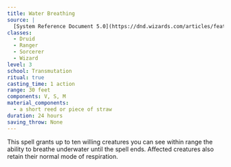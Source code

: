 ```yaml
---
title: Water Breathing
source: |
  [System Reference Document 5.0](https://dnd.wizards.com/articles/features/systems-reference-document-srd)
classes:
  - Druid
  - Ranger
  - Sorcerer
  - Wizard
level: 3
school: Transmutation
ritual: true
casting_time: 1 action
range: 30 feet
components: V, S, M
material_components:
  - a short reed or piece of straw
duration: 24 hours
saving_throw: None
---
```


This spell grants up to ten willing creatures you can see within range the ability to breathe underwater until the spell ends. Affected creatures also retain their normal mode of respiration.
